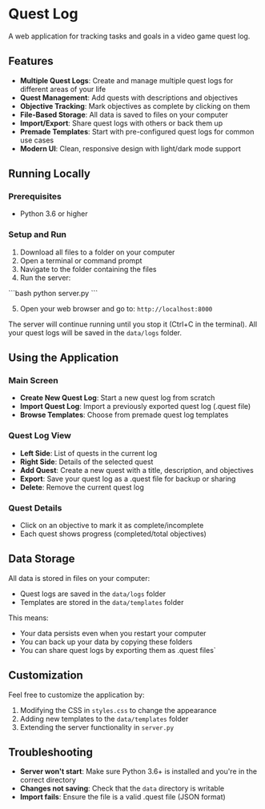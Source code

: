 # Quest Log

A web application for tracking tasks and goals in a video game quest log.

## Features

- **Multiple Quest Logs**: Create and manage multiple quest logs for different areas of your life
- **Quest Management**: Add quests with descriptions and objectives
- **Objective Tracking**: Mark objectives as complete by clicking on them
- **File-Based Storage**: All data is saved to files on your computer
- **Import/Export**: Share quest logs with others or back them up
- **Premade Templates**: Start with pre-configured quest logs for common use cases
- **Modern UI**: Clean, responsive design with light/dark mode support

## Running Locally

### Prerequisites

- Python 3.6 or higher

### Setup and Run

1. Download all files to a folder on your computer
2. Open a terminal or command prompt
3. Navigate to the folder containing the files
4. Run the server:

\`\`\`bash
python server.py
\`\`\`

5. Open your web browser and go to: `http://localhost:8000`

The server will continue running until you stop it (Ctrl+C in the terminal). All your quest logs will be saved in the `data/logs` folder.

## Using the Application

### Main Screen

- **Create New Quest Log**: Start a new quest log from scratch
- **Import Quest Log**: Import a previously exported quest log (.quest file)
- **Browse Templates**: Choose from premade quest log templates

### Quest Log View

- **Left Side**: List of quests in the current log
- **Right Side**: Details of the selected quest
- **Add Quest**: Create a new quest with a title, description, and objectives
- **Export**: Save your quest log as a .quest file for backup or sharing
- **Delete**: Remove the current quest log

### Quest Details

- Click on an objective to mark it as complete/incomplete
- Each quest shows progress (completed/total objectives)

## Data Storage

All data is stored in files on your computer:

- Quest logs are saved in the `data/logs` folder
- Templates are stored in the `data/templates` folder

This means:
- Your data persists even when you restart your computer
- You can back up your data by copying these folders
- You can share quest logs by exporting them as .quest files`

## Customization

Feel free to customize the application by:

1. Modifying the CSS in `styles.css` to change the appearance
2. Adding new templates to the `data/templates` folder
3. Extending the server functionality in `server.py`

## Troubleshooting

- **Server won't start**: Make sure Python 3.6+ is installed and you're in the correct directory
- **Changes not saving**: Check that the `data` directory is writable
- **Import fails**: Ensure the file is a valid .quest file (JSON format)
